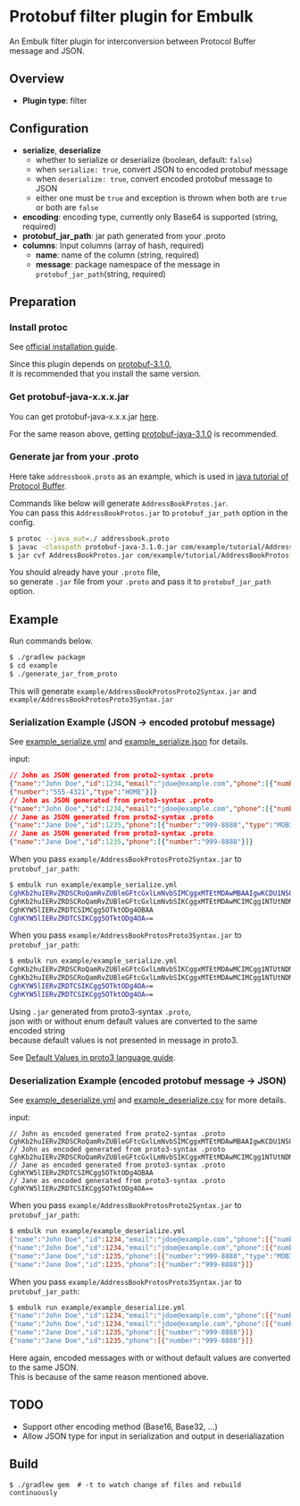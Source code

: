 # Protobuf filter plugin for Embulk

An Embulk filter plugin for interconversion between Protocol Buffer message and JSON.

## Overview

* **Plugin type**: filter

## Configuration

* **serialize**, **deserialize**
  - whether to serialize or deserialize (boolean, default: `false`)
  - when `serialize: true`, convert JSON to encoded protobuf message
  - when `deserialize: true`, convert encoded protobuf message to JSON
  - either one must be `true` and exception is thrown when both are `true` or both are `false`
* **encoding**: encoding type, currently only Base64 is supported (string, required)
* **protobuf_jar_path**: jar path generated from your .proto
* **columns**: Input columns (array of hash, required)
  - **name**: name of the column (string, required)
  - **message**: package namespace of the message in `protobuf_jar_path`(string, required)

## Preparation

### Install protoc

See [official installation guide](https://github.com/google/protobuf/blob/master/src/README.md).

Since this plugin depends on [protobuf-3.1.0](https://github.com/google/protobuf/releases/tag/v3.1.0),  
it is recommended that you install the same version.

### Get protobuf-java-x.x.x.jar

You can get protobuf-java-x.x.x.jar [here](https://mvnrepository.com/artifact/com.google.protobuf/protobuf-java).

For the same reason above, getting [protobuf-java-3.1.0](https://mvnrepository.com/artifact/com.google.protobuf/protobuf-java/3.1.0) is recommended.

### Generate jar from your .proto

Here take `addressbook.proto` as an example, which is used in [java tutorial of Protocol Buffer](https://developers.google.com/protocol-buffers/docs/javatutorial#defining-your-protocol-format).

Commands like below will generate `AddressBookProtos.jar`.  
You can pass this `AddressBookProtos.jar` to `protobuf_jar_path` option in the config.

```sh
$ protoc --java_out=./ addressbook.proto
$ javac -classpath protobuf-java-3.1.0.jar com/example/tutorial/AddressBookProtos.java
$ jar cvf AddressBookProtos.jar com/example/tutorial/AddressBookProtos*.class
```

You should already have your `.proto` file,  
so generate `.jar` file from your `.proto` and pass it to `protobuf_jar_path` option.


## Example

Run commands below.

```sh
$ ./gradlew package
$ cd example
$ ./generate_jar_from_proto
```

This will generate `example/AddressBookProtosProto2Syntax.jar` and `example/AddressBookProtosProto3Syntax.jar`

### Serialization Example (JSON -> encoded protobuf message)

See [example_serialize.yml](./example/example_serialize.yml) and [example_serialize.json](./example/example_serialize.json) for details.

input:

```json
// John as JSON generated from proto2-syntax .proto
{"name":"John Doe","id":1234,"email":"jdoe@example.com","phone":[{"number":"111-0000","type":"MOBILE"},
{"number":"555-4321","type":"HOME"}]}
// John as JSON generated from proto3-syntax .proto
{"name":"John Doe","id":1234,"email":"jdoe@example.com","phone":[{"number":"111-0000"},{"number":"555-4321","type":"HOME"}]}
// Jane as JSON generated from proto2-syntax .proto
{"name":"Jane Doe","id":1235,"phone":[{"number":"999-8888","type":"MOBILE"}]}
// Jane as JSON generated from proto3-syntax .proto
{"name":"Jane Doe","id":1235,"phone":[{"number":"999-8888"}]}
```

When you pass `example/AddressBookProtosProto2Syntax.jar` to `protobuf_jar_path`:

```sh
$ embulk run example/example_serialize.yml
CghKb2huIERvZRDSCRoQamRvZUBleGFtcGxlLmNvbSIMCggxMTEtMDAwMBAAIgwKCDU1NS00MzIxEAE=
CghKb2huIERvZRDSCRoQamRvZUBleGFtcGxlLmNvbSIKCggxMTEtMDAwMCIMCgg1NTUtNDMyMRAB
CghKYW5lIERvZRDTCSIMCgg5OTktODg4OBAA
CghKYW5lIERvZRDTCSIKCgg5OTktODg4OA==
```

When you pass `example/AddressBookProtosProto3Syntax.jar` to `protobuf_jar_path`:

```sh
$ embulk run example/example_serialize.yml
CghKb2huIERvZRDSCRoQamRvZUBleGFtcGxlLmNvbSIKCggxMTEtMDAwMCIMCgg1NTUtNDMyMRAB
CghKb2huIERvZRDSCRoQamRvZUBleGFtcGxlLmNvbSIKCggxMTEtMDAwMCIMCgg1NTUtNDMyMRAB
CghKYW5lIERvZRDTCSIKCgg5OTktODg4OA==
CghKYW5lIERvZRDTCSIKCgg5OTktODg4OA==
```

Using `.jar` generated from proto3-syntax `.proto`,  
json with or without enum default values are converted to the same encoded string  
because default values is not presented in message in proto3.

See [Default Values in proto3 language guide](https://developers.google.com/protocol-buffers/docs/proto3#default).

### Deserialization Example (encoded protobuf message -> JSON)

See [example_deserialize.yml](./example/example_deserialize.yml) and [example_deserialize.csv](./example/example_deserialize.csv) for more details.

input:

```
// John as encoded generated from proto2-syntax .proto
CghKb2huIERvZRDSCRoQamRvZUBleGFtcGxlLmNvbSIMCggxMTEtMDAwMBAAIgwKCDU1NS00MzIxEAE=
// John as encoded generated from proto3-syntax .proto
CghKb2huIERvZRDSCRoQamRvZUBleGFtcGxlLmNvbSIKCggxMTEtMDAwMCIMCgg1NTUtNDMyMRAB
// Jane as encoded generated from proto3-syntax .proto
CghKYW5lIERvZRDTCSIMCgg5OTktODg4OBAA
// Jane as encoded generated from proto3-syntax .proto
CghKYW5lIERvZRDTCSIKCgg5OTktODg4OA==
```

When you pass `example/AddressBookProtosProto2Syntax.jar` to `protobuf_jar_path`:

```sh
$ embulk run example/example_deserialize.yml
{"name":"John Doe","id":1234,"email":"jdoe@example.com","phone":[{"number":"111-0000","type":"MOBILE"},{"number":"555-4321","type":"HOME"}]}
{"name":"John Doe","id":1234,"email":"jdoe@example.com","phone":[{"number":"111-0000"},{"number":"555-4321","type":"HOME"}]}
{"name":"Jane Doe","id":1235,"phone":[{"number":"999-8888","type":"MOBILE"}]}
{"name":"Jane Doe","id":1235,"phone":[{"number":"999-8888"}]}
```

When you pass `example/AddressBookProtosProto3Syntax.jar` to `protobuf_jar_path`:

```sh
$ embulk run example/example_deserialize.yml
{"name":"John Doe","id":1234,"email":"jdoe@example.com","phone":[{"number":"111-0000"},{"number":"555-4321","type":"HOME"}]}
{"name":"John Doe","id":1234,"email":"jdoe@example.com","phone":[{"number":"111-0000"},{"number":"555-4321","type":"HOME"}]}
{"name":"Jane Doe","id":1235,"phone":[{"number":"999-8888"}]}
{"name":"Jane Doe","id":1235,"phone":[{"number":"999-8888"}]}
```

Here again, encoded messages with or without default values are converted to the same JSON.  
This is because of the same reason mentioned above.

## TODO

* Support other encoding method (Base16, Base32, ...)
* Allow JSON type for input in serialization
  and output in deserialiazation

## Build

```
$ ./gradlew gem  # -t to watch change of files and rebuild continuously
```

